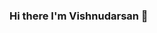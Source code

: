 ### Hi there I'm Vishnudarsan 👋

<!--
**vishnu1508/vishnu1508** is a ✨ _special_ ✨ repository because its `README.md` (this file) appears on your GitHub profile.

Here are some ideas to get you started:

- 🔭 I’m currently working on Flutter
- 🌱 I’m currently learning MERN stack
- 💬 Ask me about Computer and Cars
-->
